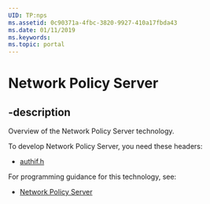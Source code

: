 ```yaml
---
UID: TP:nps
ms.assetid: 0c90371a-4fbc-3820-9927-410a17fbda43
ms.date: 01/11/2019
ms.keywords: 
ms.topic: portal
---
```


# Network Policy Server

## -description

Overview of the Network Policy Server technology.

To develop Network Policy Server, you need these headers:

 * [authif.h](../authif/index.md)

For programming guidance for this technology, see:
* [Network Policy Server](/windows/desktop/nps)

